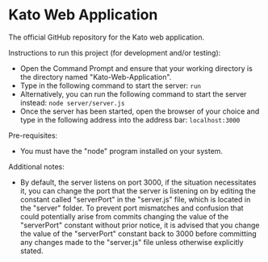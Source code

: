 # Kato Web Application
The official GitHub repository for the Kato web application.

Instructions to run this project (for development and/or testing):
- Open the Command Prompt and ensure that your working directory is the directory named "Kato-Web-Application".
- Type in the following command to start the server: ```run```
- Alternatively, you can run the following command to start the server instead: ```node server/server.js```
- Once the server has been started, open the browser of your choice and type in the following address into the address bar: ```localhost:3000```

Pre-requisites:
- You must have the "node" program installed on your system.

Additional notes:
- By default, the server listens on port 3000, if the situation necessitates it, you can change the port that the server is listening on by editing the constant called "serverPort" in the "server.js" file, which is located in the "server" folder. To prevent port mismatches and confusion that could potentially arise from commits changing the value of the "serverPort" constant without prior notice, it is advised that you change the value of the "serverPort" constant back to 3000 before committing any changes made to the "server.js" file unless otherwise explicitly stated.

